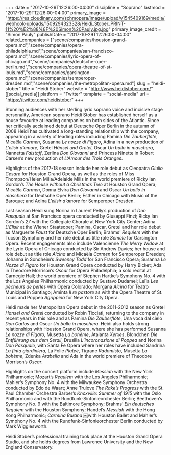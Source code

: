 +++
date = "2017-10-29T12:26:00-04:00"
discipline = "Soprano"
lastmod = "2017-10-29T12:26:00-04:00"
primary_image = "https://res.cloudinary.com/schmopera/image/upload/v1545409169/media/webhook-uploads/1509294323328/Heidi_Stober_PRINT-11%20%E2%88%8F%20Simon%20Pauly.jpg.jpg"
primary_image_credit = "Simon Pauly"
publishDate = "2017-10-29T12:26:00-04:00"
related_companies = ["scene/companies/houston-grand-opera.md","scene/companies/opera-philadelphia.md","scene/companies/san-francisco-opera.md","scene/companies/lyric-opera-of-chicago.md","scene/companies/deutsche-oper-berlin.md","scene/companies/opera-theatre-of-st-louis.md","scene/companies/garsington-opera.md","scene/companies/semperoper-dresden.md","scene/companies/the-metropolitan-opera.md"]
slug = "heidi-stober"
title = "Heidi Stober"
website = "http://www.heidistober.com/"
[[social_media]]
platform = "Twitter"
template = "social-media"
url = "https://twitter.com/heidistober"
+++

Stunning audiences with her sterling lyric soprano voice and incisive stage personality, American soprano Heidi Stober has established herself as a house favourite at leading companies on both sides of the Atlantic.
Since her critically acclaimed debut at Deutsche Oper Berlin in the autumn of 2008 Heidi has cultivated a long-standing relationship with the company, appearing in a variety of leading roles including Pamina *Die Zauberflöte*, Micaëla *Carmen*, Susanna *Le nozze di Figaro*, Adina in a new production of *L’elisir d’amore*, Gretel *Hänsel und Gretel*, Oscar *Un ballo in maschera*, Nannetta *Falstaff*, Zerlina *Don Giovanni* and Princess Ninette in Robert Carsen’s new production of *L’Amour des Trois Oranges*.

Highlights of the 2017-18 season include her role debut as Cleopatra *Giulio Cesare* for Houston Grand Opera, as well as the roles of Miss Thompson/Helen Milla/Adelaide Mills in the world premiere of Ricky Ian Gordon’s *The House without a Christmas Tree* at Houston Grand Opera; Micaëla *Carmen*, Donna Elvira *Don Giovanni* and Oscar *Un ballo in maschera* for Deutsche Oper Berlin; Esther in Chicago with Music of the Baroque; and Adina *L’elisir d’amore* for Semperoper Dresden.

Last season Heidi sung Norina in Laurent Pelly’s production of *Don Pasquale* at San Francisco opera conducted by Giuseppi Finzi; Ricky Ian Gordon’s *27* with the Collegiate Chorale at New York City Center; Adina *L’Elisir* at the Wiener Staatsoper; Pamina, Oscar, Gretel and her role debut as Marguerite *Faust* for Deutsche Oper Berlin; Brahms' *Requiem* with the Tucson Symphony and her role debut as title role *Semele* for Garsington Opera. Recent engagements also include Valencienne *The Merry Widow* at the Lyric Opera of Chicago conducted by Sir Andrew Davies; her house and role debut as title role *Alcina* and Micaëla *Carmen* for Semperoper Dresden; Johanna in Sondheim’s *Sweeney Todd* for San Francisco Opera; Susanna *Le Nozze di Figaro* for Houston Grand Opera conducted by Harry Bicket; Ada in Theodore Morrison’s *Oscar* for Opera Philadelphia; a solo recital at Carnegie Hall; the world premiere of Stephen Hartke’s Symphony No. 4 with the Los Angeles Philharmonic conducted by Gustavo Dudamel; Leïla *Les pêcheurs de perles* with Opera Colorado; Morgana *Alcina* for Teatro Municipal in Santiago; Aminta *Il re pastore* as with the Opera Theatre of St. Louis and Poppea *Agrippina* for New York City Opera.

Heidi made her Metropolitan Opera debut in the 2011-2012 season as Gretel *Hansel and Gretel* conducted by Robin Ticciati, returning to the company in recent years in this role and as Pamina *Die Zauberflöte*, Una voca dal cielo *Don Carlos* and Oscar *Un ballo in maschera*. Heidi also holds strong relationships with Houston Grand Opera, where she has performed Susanna *Le nozze di Figaro*, Musetta *La bohème*, Atalanta *Xerxes*, Blondchen *Die Entführung aus dem Serail*, Drusilla *L’incoronazione di Poppea* and Norina *Don Pasquale*, with Santa Fe Opera where her roles have included Sandrina *La finta giardiniera*, La Folie *Plateé*, Tigrane *Radamisto*, Musetta *La bohème*, Zdenka *Arabella* and Ada in the world premiere of Theodore Morrison’s *Oscar*.

Highlights on the concert platform include *Messiah* with the New York Philharmonic; Mozart’s *Requiem* with the Los Angeles Philharmonic; Mahler’s Symphony No. 4 with the Milwaukee Symphony Orchestra conducted by Edo de Waart; Anne Trulove *The Rake’s Progress* with the St. Paul Chamber Orchestra Barber’s *Knoxville: Summer of 1915* with the Oslo Philharmonic and with the Rundfunk-Sinfonieorchester Berlin; Beethoven’s Symphony No. 9 with the Baltimore Symphony; Brahms’ *Ein deutsches Requiem* with the Houston Symphony; Handel’s *Messiah* with the Hong Kong Philharmonic; *Carmina Burana* ￼with Houston Ballet and Mahler’s Symphony No. 4 with the Rundfunk-Sinfonieorchester Berlin conducted by Mark Wigglesworth.

Heidi Stober’s professional training took place at the Houston Grand Opera Studio, and she holds degrees from Lawrence University and the New England Conservatory.
